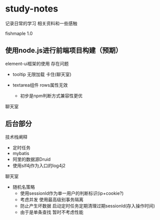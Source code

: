 # study-notes
记录日常的学习
相关资料和一些感触

 fishmaple 1.0

## 使用node.js进行前端项目构建（预期）
    
element-ui框架的使用 存在问题
   - tooltip 无限加载 卡住(聊天室)
   - textarea组件 rows属性无效
      
      - 初步是npm判断方式兼容性更优

聊天室
   
      
    
## 后台部分


 技术栈阐释
  - 定时任务
  - mybatis
  - 阿里的数据源Druid
  - 使用slf4j作为入口的log4j2

 聊天室 
  - 随机名策略
      - 使用sessionId作为单一用户的判断标识(ip+cookie?)
      - 考虑并发 使用最高级别事务隔离
      - 防止产生坏数据 启动定时任务定期清理过期sessionId(存入操作时间)
      - 由于是单条查找 暂时不考虑性能 

          
